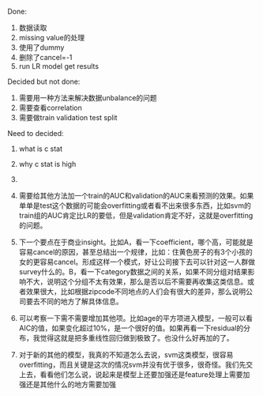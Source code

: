Done:
1. 数据读取
2. missing value的处理
3. 使用了dummy
4. 删除了cancel=-1
5. run LR model get results


Decided but not done:
1. 需要用一种方法来解决数据unbalance的问题
2. 需要查看correlation
3. 需要做train validation test split


Need to decided:
1. what is c stat
2. why c stat is high
3. 



1. 需要给其他方法加一个train的AUC和validation的AUC来看预测的效果。如果单单是test这个数据的可能会overfitting或者看不出来很多东西，比如svm的train组的AUC肯定比LR的要低，但是validation肯定不好，这就是overfitting的问题。
2. 下一个要点在于商业insight。比如A，看一下coefficient，哪个高，可能就是容易cancel的原因，甚至总结出一个规律，比如：住黄色房子的有3个小孩的女的更容易cancel。形成这样一个模式，好让公司接下去可以针对这一人群做survey什么的。B，看一下category数据之间的关系，如果不同分组对结果影响不大，说明这个分组不太有效果，那么是否以后不需要再收集这类信息。或者效果很大，比如根据zipcode不同地点的人们会有很大的差异，那么说明公司要去不同的地方了解具体信息。
3. 可以考察一下需不需要增加其他项。比如age的平方项进入模型，一般可以看AIC的值，如果变化超过10%，是一个很好的值。如果再看一下residual的分布，我觉得这就是把多重线性回归做到极致了。也没什么好再加的了。
4. 对于新的其他的模型，我真的不知道怎么去说，svm这类模型，很容易overfitting，而且关键是这次的情况svm并没有优于很多，很奇怪。我们先交上去，看看他们怎么说，说起来是模型上还要加强还是feature处理上需要加强还是其他什么的地方需要加强
